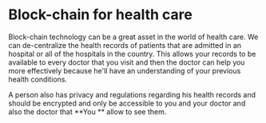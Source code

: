 # Block-chain for health care
Block-chain technology can be a great asset in the world of health care. We can de-centralize the health records of patients that are admitted in an hospital or all of the hospitals in the country. This allows your records to be available to every doctor that you visit and then the doctor can help you more effectively because he'll have an understanding of your previous health conditions.

A person also has privacy and regulations regarding his health records and should be encrypted and only be accessible to you and your doctor and also the doctor that **You ** allow to see them.

